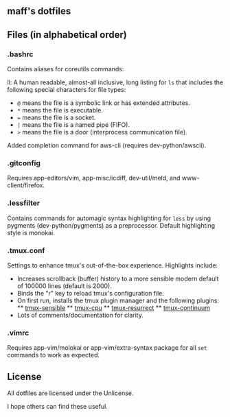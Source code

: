 maff's dotfiles
---

## Files (in alphabetical order)


### .bashrc

Contains aliases for coreutils commands:

ll: A human readable, almost-all inclusive, long listing for `ls` that includes the following special characters for file types:

* `@` means the file is a symbolic link or has extended attributes.
* `*` means the file is executable.
* `=` means the file is a socket.
* `|` means the file is a named pipe (FIFO).
* `>` means the file is a door (interprocess communication file).

Added completion command for aws-cli (requires dev-python/awscli).

### .gitconfig

Requires app-editors/vim, app-misc/icdiff, dev-util/meld, and www-client/firefox.

### .lessfilter

Contains commands for automagic syntax highlighting for `less` by using pygments (dev-python/pygments) as a preprocessor. Default highlighting style is monokai.

### .tmux.conf

Settings to enhance tmux's out-of-the-box experience. Highlights include:

* Increases scrollback (buffer) history to a more sensible modern default of 100000 lines (default is 2000).
* Binds the "r" key to reload tmux's configuration file.
* On first run, installs the tmux plugin manager and the following plugins:
** [tmux-sensible](https://github.com/tmux-plugins/tmux-sensible)
** [tmux-cpu](https://github.com/tmux-plugins/tmux-cpu)
** [tmux-resurrect](https://github.com/tmux-plugins/tmux-resurrect)
** [tmux-continuum](https://github.com/tmux-plugins/tmux-cpu)
* Lots of comments/documentation for clarity.

### .vimrc

Requires app-vim/molokai or app-vim/extra-syntax package for all `set` commands to work as expected.

## License

All dotfiles are licensed under the Unlicense.

I hope others can find these useful.
